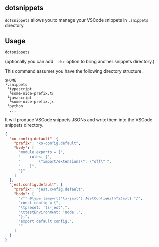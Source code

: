 dotsnippets
---

`dotsnippets` allows you to manage your VSCode snippets in `.snippets` directory.

## Usage

`dotsnippets`

(optionally you can add `--dir` option to bring another snippets directory.)

This command assumes you have the following directory structure.

```
$HOME
└.snippets
 └typescript
  └some-nice-prefix.ts
 └javascript
  └some-nice-prefix.js
 └python
  ...
```

It will produce VSCode snippets JSONs and write them into the VSCode snippets directory.

```json
{
  "xo-config.default": {
    "prefix": "xo-config.default",
    "body": [
      "module.exports = {",
      "    rules: {",
      "        \"import/extensions\": \"off\",",
      "    }",
      "}"
    ]
  },
  "jest.config.default": {
    "prefix": "jest.config.default",
    "body": [
      "/** @type {import('ts-jest').JestConfigWithTsJest} */",
      "const config = {",
      "\tpreset: 'ts-jest',",
      "\ttestEnvironment: 'node',",
      "};",
      "export default config;",
      ""
    ]
  }
}
```